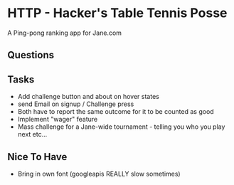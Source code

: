 HTTP - Hacker's Table Tennis Posse
=======================
A Ping-pong ranking app for Jane.com



Questions
-----------------


Tasks
-----------------
- Add challenge button and about on hover states
- send Email on signup / Challenge press
- Both have to report the same outcome for it to be counted as good
- Implement "wager" feature
- Mass challenge for a Jane-wide tournament - telling you who you play next etc...


Nice To Have
-----------------
- Bring in own font (googleapis REALLY slow sometimes)
